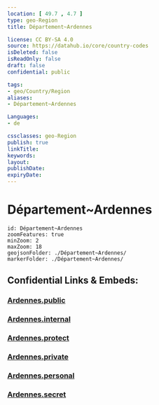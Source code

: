 ```yaml
---
location: [ 49.7 , 4.7 ] 
type: geo-Region
title: Département~Ardennes

license: CC BY-SA 4.0
source: https://datahub.io/core/country-codes
isDeleted: false
isReadOnly: false
draft: false
confidential: public

tags:
- geo/Country/Region
aliases:
- Département~Ardennes

Languages:
- de

cssclasses: geo-Region
publish: true
linkTitle: 
keywords: 
layout: 
publishDate: 
expiryDate: 
---
```


# Département~Ardennes

```leaflet
id: Département~Ardennes
zoomFeatures: true 
minZoom: 2 
maxZoom: 18
geojsonFolder: ./Département~Ardennes/
markerFolder: ./Département~Ardennes/
```


## Confidential Links & Embeds: 

### [Ardennes.public](/_public/\Earth\Continent\Europe\Europe~West\France\regions~France\Grand_Est\departments~Grand_EstArdennes.public.md) 

### [Ardennes.internal](/_internal/\Earth\Continent\Europe\Europe~West\France\regions~France\Grand_Est\departments~Grand_EstArdennes.internal.md) 

### [Ardennes.protect](/_protect/\Earth\Continent\Europe\Europe~West\France\regions~France\Grand_Est\departments~Grand_EstArdennes.protect.md) 

### [Ardennes.private](/_private/\Earth\Continent\Europe\Europe~West\France\regions~France\Grand_Est\departments~Grand_EstArdennes.private.md) 

### [Ardennes.personal](/_personal/\Earth\Continent\Europe\Europe~West\France\regions~France\Grand_Est\departments~Grand_EstArdennes.personal.md) 

### [Ardennes.secret](/_secret/\Earth\Continent\Europe\Europe~West\France\regions~France\Grand_Est\departments~Grand_EstArdennes.secret.md)


